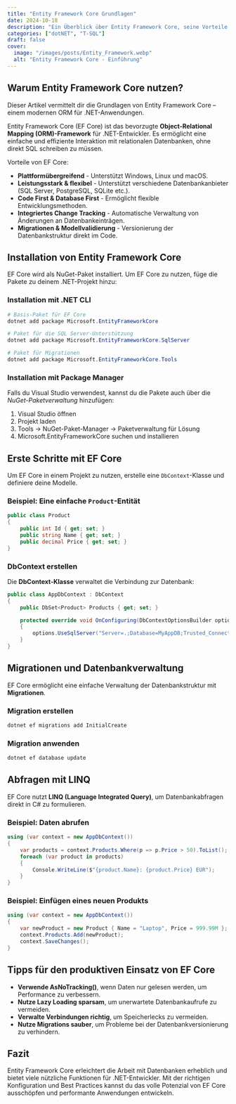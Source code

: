 ```yaml
---
title: "Entity Framework Core Grundlagen"
date: 2024-10-18
description: "Ein Überblick über Entity Framework Core, seine Vorteile und Best Practices für .NET-Entwickler."
categories: ["dotNET", "T-SQL"]
draft: false
cover:
  image: "/images/posts/Entity_Framework.webp"
  alt: "Entity Framework Core - Einführung"
---
```


## Warum Entity Framework Core nutzen?

Dieser Artikel vermittelt dir die Grundlagen von Entity Framework Core – einem modernen ORM für .NET-Anwendungen.

Entity Framework Core (EF Core) ist das bevorzugte **Object-Relational Mapping (ORM)-Framework** für .NET-Entwickler. Es ermöglicht eine einfache und effiziente Interaktion mit relationalen Datenbanken, ohne direkt SQL schreiben zu müssen.

Vorteile von EF Core:

- **Plattformübergreifend** - Unterstützt Windows, Linux und macOS.
- **Leistungsstark & flexibel** - Unterstützt verschiedene Datenbankanbieter (SQL Server, PostgreSQL, SQLite etc.).
- **Code First & Database First** - Ermöglicht flexible Entwicklungsmethoden.
- **Integriertes Change Tracking** - Automatische Verwaltung von Änderungen an Datenbankeinträgen.
- **Migrationen & Modellvalidierung** - Versionierung der Datenbankstruktur direkt im Code.

## Installation von Entity Framework Core

EF Core wird als NuGet-Paket installiert. Um EF Core zu nutzen, füge die Pakete zu deinem .NET-Projekt hinzu:

### Installation mit .NET CLI

```powershell
# Basis-Paket für EF Core
dotnet add package Microsoft.EntityFrameworkCore

# Paket für die SQL Server-Unterstützung
dotnet add package Microsoft.EntityFrameworkCore.SqlServer

# Paket für Migrationen
dotnet add package Microsoft.EntityFrameworkCore.Tools
```

### Installation mit Package Manager

Falls du Visual Studio verwendest, kannst du die Pakete auch über die *NuGet-Paketverwaltung* hinzufügen:

1. Visual Studio öffnen
2. Projekt laden
3. Tools -> NuGet-Paket-Manager -> Paketverwaltung für Lösung
4. Microsoft.EntityFrameworkCore suchen und installieren

## Erste Schritte mit EF Core

Um EF Core in einem Projekt zu nutzen, erstelle eine `DbContext`-Klasse und definiere deine Modelle.

### Beispiel: Eine einfache `Product`-Entität

```csharp
public class Product
{
    public int Id { get; set; }
    public string Name { get; set; }
    public decimal Price { get; set; }
}
```

### DbContext erstellen

Die **DbContext-Klasse** verwaltet die Verbindung zur Datenbank:

```csharp
public class AppDbContext : DbContext
{
    public DbSet<Product> Products { get; set; }

    protected override void OnConfiguring(DbContextOptionsBuilder options)
    {
        options.UseSqlServer("Server=.;Database=MyAppDB;Trusted_Connection=True;");
    }
}
```

## Migrationen und Datenbankverwaltung

EF Core ermöglicht eine einfache Verwaltung der Datenbankstruktur mit **Migrationen**.

### Migration erstellen

```powershell
dotnet ef migrations add InitialCreate
```

### Migration anwenden

```powershell
dotnet ef database update
```

## Abfragen mit LINQ

EF Core nutzt **LINQ (Language Integrated Query)**, um Datenbankabfragen direkt in C# zu formulieren.

### Beispiel: Daten abrufen

```csharp
using (var context = new AppDbContext())
{
    var products = context.Products.Where(p => p.Price > 50).ToList();
    foreach (var product in products)
    {
        Console.WriteLine($"{product.Name}: {product.Price} EUR");
    }
}
```

### Beispiel: Einfügen eines neuen Produkts

```csharp
using (var context = new AppDbContext())
{
    var newProduct = new Product { Name = "Laptop", Price = 999.99M };
    context.Products.Add(newProduct);
    context.SaveChanges();
}
```

## Tipps für den produktiven Einsatz von EF Core

- **Verwende AsNoTracking()**, wenn Daten nur gelesen werden, um Performance zu verbessern.
- **Nutze Lazy Loading sparsam**, um unerwartete Datenbankaufrufe zu vermeiden.
- **Verwalte Verbindungen richtig**, um Speicherlecks zu vermeiden.
- **Nutze Migrations sauber**, um Probleme bei der Datenbankversionierung zu verhindern.

## Fazit

Entity Framework Core erleichtert die Arbeit mit Datenbanken erheblich und bietet viele nützliche Funktionen für .NET-Entwickler. Mit der richtigen Konfiguration und Best Practices kannst du das volle Potenzial von EF Core ausschöpfen und performante Anwendungen entwickeln.
